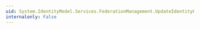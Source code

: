 ```yaml
---
uid: System.IdentityModel.Services.FederationManagement.UpdateIdentityProviderTrustInfo(System.Xml.XmlReader,System.Xml.XmlReader,System.Xml.XmlNodeReader@,System.Xml.XmlNodeReader@)
internalonly: False
---
```

